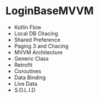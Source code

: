 # LoginBaseMVVM

- Kotlin Flow
- Local DB Chacing
- Shared Preference
- Paging 3 and Chacing
- MVVM Architecture
- Generic Class
- Retrofit
- Coroutines
- Data Binding
- Live Data
- S.O.L.I.D
